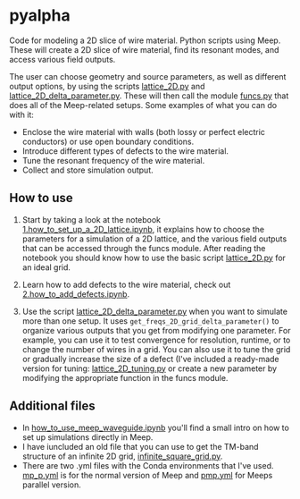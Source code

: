 # pyalpha
Code for modeling a 2D slice of wire material. Python scripts using Meep. These will create a 2D slice of wire material, find its resonant modes, and access various field outputs.

The user can choose geometry and source parameters, as well as different output options, by using the scripts [lattice_2D.py](simulations/lattice_2D.py) and [lattice_2D_delta_parameter.py](simulations/lattice_2D_delta_parameter.py). These will then call the module [funcs.py](simulations/funcs.py) that does all of the Meep-related setups.
Some examples of what you can do with it:
 - Enclose the wire material with walls (both lossy or perfect electric conductors) or use open boundary conditions.
 - Introduce different types of defects to the wire material.
 - Tune the resonant frequency of the wire material.
 - Collect and store simulation output.

## How to use

 1. Start by taking a look at the notebook [1.how_to_set_up_a_2D_lattice.ipynb](how_to_use/1.how_to_set_up_a_2D_lattice.ipynb), it explains how to choose the parameters for a simulation of a 2D lattice, and the various field outputs that can be accessed through the funcs module. After reading the notebook you should know how to use the basic script [lattice_2D.py](simulations/lattice_2D.py) for an ideal grid.

 2. Learn how to add defects to the wire material, check out [2.how_to_add_defects.ipynb](how_to_use/2.how_to_add_defects.ipynb).

 3. Use the script [lattice_2D_delta_parameter.py](simulations/lattice_2D_delta_parameter.py) when you want to simulate more than one setup. It uses `get_freqs_2D_grid_delta_parameter()` to organize various outputs that you get from modifying one parameter. 
For example, you can use it to test convergence for resolution, runtime, or to change the number of wires in a grid.
You can also use it to tune the grid or gradually increase the size of a defect (I've included a ready-made version for tuning: [lattice_2D_tuning.py](simulations/lattice_2D_tuning.py) or create a new parameter by modifying the appropriate function in the funcs module.

## Additional files
 - In [how_to_use_meep_waveguide.ipynb](how_to_use/how_to_use_meep_waveguide.ipynb) you'll find a small intro on how to set up simulations directly in Meep.
 - I have iuncluded an old file that you can use to get the TM-band structure of an infinite 2D grid, [infinite_square_grid.py](misc/infinite_square_grid.py).
 - There are two .yml files with the Conda environments that I've used. [mp_p.yml]([mp_p.yml) is for the normal version of Meep and [pmp.yml]([pmp.yml) for Meeps parallel version.
